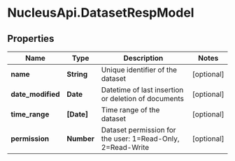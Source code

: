# NucleusApi.DatasetRespModel

## Properties
Name | Type | Description | Notes
------------ | ------------- | ------------- | -------------
**name** | **String** | Unique identifier of the dataset | [optional] 
**date_modified** | **Date** | Datetime of last insertion or deletion of documents | [optional] 
**time_range** | **[Date]** | Time range of the dataset | [optional] 
**permission** | **Number** | Dataset permission for the user: 1&#x3D;Read-Only, 2&#x3D;Read-Write | [optional] 


